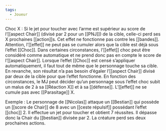 ```yaml
---
tags:
  - Joueur
---
```

Choc X : 
	Si le jet pour toucher avec l’arme est supérieur au score de l’[[aspect Chair]] (divisé par 2 pour un [[PNJ]]) de la cible, celle-ci perd ses X prochaines [[action]]s. Cet effet ne fonctionne pas contre les [[bandes]]. Attention, l’[[effet]] ne peut pas se cumuler alors que la cible est déjà sous l’effet [[Choc]]. Dans certaines circonstances, l’[[effet]] choc peut être considéré comme automatique et ne prend donc pas en compte le score de l’[[aspect Chair]]. Lorsque l’effet [[Choc]] est censé s’appliquer automatiquement, il faut tout de même que le personnage touche sa cible. En revanche, son résultat n’a pas besoin d’égaler l’[[aspect Chair]] divisé par deux de la cible pour que l’effet fonctionne. En fonction des circonstances, le MJ peut décider qu’un personnage sous l’effet choc subit un malus de 2 à sa [[Réaction X]] et à sa [[défense]]. L’[[effet]] ne se cumule pas avec [[Parasitage]] X.

Exemple : 
	Le personnage de [[Nicolas]] attaque un [[Bestian]] qui possède un [[score de Chair]] de 8 avec un [[ceste répulsif]] possédant l’effet [[choc]] 2. Il effectue un jet pour toucher et obtient 7 réussites. Il dépasse donc la Chair du [[bestian]] divisée par 2. La créature perd ses deux prochaines actions.